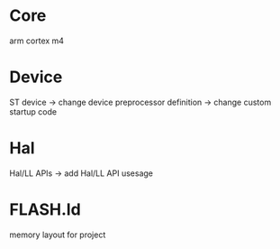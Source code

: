 # Core
arm cortex m4

# Device
ST device
-> change device preprocessor definition
-> change custom startup code

# Hal
Hal/LL APIs
-> add Hal/LL API usesage

# FLASH.ld
memory layout for project